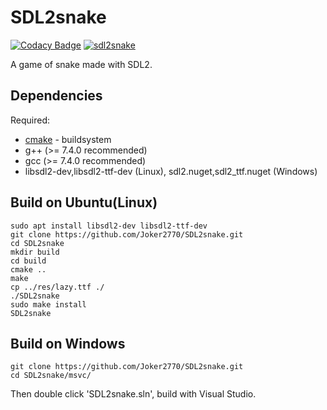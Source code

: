 # SDL2snake

[![Codacy Badge](https://api.codacy.com/project/badge/Grade/ac6a0bb578ff4bf3b6de9f9013ec8b1d)](https://app.codacy.com/gh/Joker2770/SDL2snake?utm_source=github.com&utm_medium=referral&utm_content=Joker2770/SDL2snake&utm_campaign=Badge_Grade_Settings)
[![sdl2snake](https://snapcraft.io/sdl2snake/badge.svg)](https://snapcraft.io/sdl2snake)

A game of snake made with SDL2. 

## Dependencies
Required:
* [cmake](http://www.cmake.org) - buildsystem
* g++ (>= 7.4.0 recommended)
* gcc (>= 7.4.0 recommended)
* libsdl2-dev,libsdl2-ttf-dev (Linux), sdl2.nuget,sdl2_ttf.nuget (Windows)

## Build on Ubuntu(Linux)
~~~
sudo apt install libsdl2-dev libsdl2-ttf-dev
git clone https://github.com/Joker2770/SDL2snake.git
cd SDL2snake
mkdir build
cd build
cmake ..
make
cp ../res/lazy.ttf ./
./SDL2snake
sudo make install
SDL2snake
~~~

## Build on Windows
~~~
git clone https://github.com/Joker2770/SDL2snake.git
cd SDL2snake/msvc/
~~~
Then double click 'SDL2snake.sln', build with Visual Studio.

